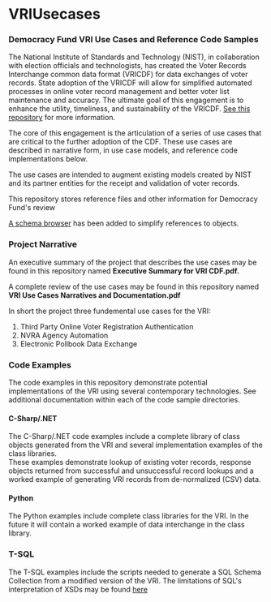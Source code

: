 # VRIUsecases

### Democracy Fund VRI Use Cases and Reference Code Samples

The National Institute of Standards and Technology (NIST), in collaboration with election officials and technologists, has created the Voter Records Interchange common data format (VRICDF) for data exchanges of voter records. State adoption of the VRICDF will allow for simplified automated processes in online voter record management and better voter list maintenance and accuracy. The ultimate goal of this engagement is to enhance the utility, timeliness, and sustainability of the VRICDF. [See this repository](https://github.com/usnistgov/VoterRecordsInterchange) for more information.

The core of this engagement is the articulation of a series of use cases that are critical to the further adoption of the CDF.  These use cases are described in narrative form, in use case models, and reference code implementations below.  

The use cases are intended to augment existing models created by NIST and its partner entities for the receipt and validation of voter records.  

This repository stores reference files and other information for Democracy Fund's review

[A schema browser](https://rawgit.com/pstenbjorn/VRIUsecases/master/vri.xsd.html) has been added to simplify references to objects.

### Project Narrative

An executive summary of the project that describes the use cases may be found in this repository named **Executive Summary for VRI CDF.pdf.**

A complete review of the use cases may be found in this repository named **VRI Use Cases Narratives and Documentation.pdf**

In short the project three fundemental use cases for the VRI:

1. Third Party Online Voter Registration Authentication
2. NVRA Agency Automation
3. Electronic Pollbook Data Exchange

### Code Examples

The code examples in this repository demonstrate potential implementations of the VRI using several contemporary technologies.  See additional documentation within each of the code sample directories.

#### C-Sharp/.NET

The C-Sharp/.NET code examples include a complete library of class objects generated from the VRI and several implementation examples of the class libraries.  
These examples demonstrate lookup of existing voter records, response objects returned from successful and unsuccessful record lookups and a worked example of generating VRI records from de-normalized (CSV) data.

#### Python

The Python examples include complete class libraries for the VRI.  In the future it will contain a worked example of data interchange in the class library.

### T-SQL

The T-SQL examples include the scripts needed to generate a SQL Schema Collection from a modified version of the VRI.  The limitations of SQL's interpretation of XSDs may be found [here](https://docs.microsoft.com/en-us/sql/relational-databases/xml/requirements-and-limitations-for-xml-schema-collections-on-the-server?view=sql-server-2017)


